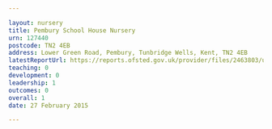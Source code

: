 ```yaml
---

layout: nursery
title: Pembury School House Nursery
urn: 127440
postcode: TN2 4EB
address: Lower Green Road, Pembury, Tunbridge Wells, Kent, TN2 4EB
latestReportUrl: https://reports.ofsted.gov.uk/provider/files/2463803/urn/127440.pdf
teaching: 0
development: 0
leadership: 1
outcomes: 0
overall: 1
date: 27 February 2015

---
```

